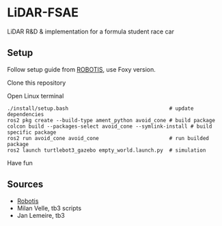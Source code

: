 # LiDAR-FSAE
LiDAR R&amp;D &amp; implementation for a formula student race car


## Setup

Follow setup guide from [ROBOTIS](https://emanual.robotis.com/docs/en/platform/turtlebot3/quick-start/), use Foxy version.

Clone this repository

Open Linux terminal

    ./install/setup.bash                                 # update dependencies
    ros2 pkg create --build-type ament_python avoid_cone # build package
    colcon build --packages-select avoid_cone --symlink-install # build specific package
    ros2 run avoid_cone avoid_cone                       # run builded package
    ros2 launch turtlebot3_gazebo empty_world.launch.py  # simulation 
  
Have fun

## Sources 

- [Robotis](https://emanual.robotis.com/docs/en/platform/turtlebot3/quick-start/)
- Milan Velle, tb3 scripts
- Jan Lemeire, tb3
  
  
  
